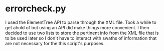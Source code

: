 # errorcheck.py

I used the ElementTree API to parse through the XML file. Took a while to get ahold of but using an API did make things more convenient. I then decided to use two lists to store the pertinent info from the XML file that is to be used later so I don't have to interact with swaths of information that are not necessary for the this script's purposes. 
